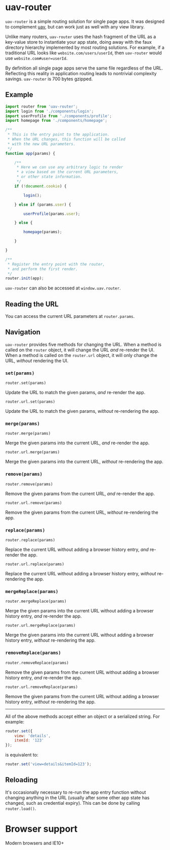 # uav-router

`uav-router` is a simple routing solution for single page apps. It was designed to complement [uav](https://uav.js.org), but can work just as well with any view library.

Unlike many routers, `uav-router` uses the hash fragment of the URL as a key-value store to instantiate your app state, doing away with the faux directory hierarchy implemented by most routing solutions. For example, if a traditional URL looks like `website.com/users/userId`, then `uav-router` would use `website.com#user=userId`.

By definition all single page apps serve the same file regardless of the URL. Reflecting this reality in application routing leads to nontrivial complexity savings. `uav-router` is 700 bytes gzipped.

## Example

```javascript
import router from 'uav-router';
import login from './components/login';
import userProfile from './components/profile';
import homepage from './components/homepage';

/**
 * This is the entry point to the application. 
 * When the URL changes, this function will be called
 * with the new URL parameters.
 */
function app(params) {

    /**
     * Here we can use any arbitrary logic to render
     * a view based on the current URL parameters,
     * or other state information.
     */
    if (!document.cookie) {

        login();

    } else if (params.user) {

        userProfile(params.user);

    } else {

        homepage(params);

    }

}

/**
 * Register the entry point with the router,
 * and perform the first render.
 */
router.init(app);

```

`uav-router` can also be accessed at `window.uav.router`.

## Reading the URL

You can access the current URL parameters at `router.params`.

## Navigation

`uav-router` provides five methods for changing the URL. When a method is called on the `router` object, it will change the URL *and* re-render the UI. When a method is called on the `router.url` object, it will only change the URL, *without* rendering the UI.

### `set(params)`

`router.set(params)`

Update the URL to match the given params, *and* re-render the app.

`router.url.set(params)`

Update the URL to match the given params, *without* re-rendering the app.

### `merge(params)`

`router.merge(params)`

Merge the given params into the current URL, *and* re-render the app.

`router.url.merge(params)`

Merge the given params into the current URL, *without* re-rendering the app.

### `remove(params)`

`router.remove(params)`

Remove the given params from the current URL, *and* re-render the app.

`router.url.remove(params)`

Remove the given params from the current URL, *without* re-rendering the app.

### `replace(params)`

`router.replace(params)`

Replace the current URL without adding a browser history entry, *and* re-render the app.

`router.url.replace(params)`

Replace the current URL without adding a browser history entry, *without* re-rendering the app.

### `mergeReplace(params)`

`router.mergeReplace(params)`

Merge the given params into the current URL without adding a browser history entry, *and* re-render the app.

`router.url.mergeReplace(params)`

Merge the given params into the current URL without adding a browser history entry, *without* re-rendering the app.

### `removeReplace(params)`

`router.removeReplace(params)`

Remove the given params from the current URL without adding a browser history entry, *and* re-render the app.

`router.url.removeReplace(params)`

Remove the given params from the current URL without adding a browser history entry, *without* re-rendering the app.

---

All of the above methods accept either an object or a serialized string. For example:

```javascript
router.set({
    view: 'details',
    itemId: '123'
});
```

is equivalent to:

```javascript
router.set('view=details&itemId=123');
```

## Reloading

It's occasionally necessary to re-run the app entry function without changing anything in the URL (usually after some other app state has changed, such as credential expiry). This can be done by calling `router.load()`.

# Browser support

Modern browsers and IE10+
